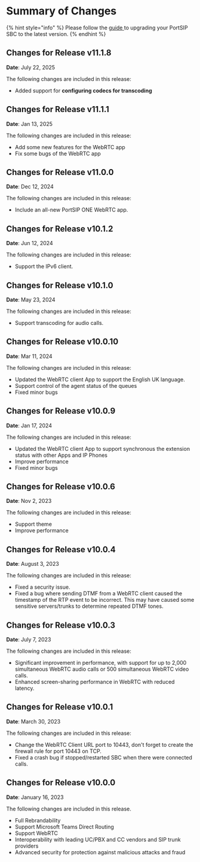 # Summary of Changes

{% hint style="info" %}
Please follow the [guide ](upgrade-to-the-latest-sbc-release.md)to upgrading your PortSIP SBC to the latest version.
{% endhint %}

## Changes for Release v11.1.8

**Date**: July 22, 2025

The following changes are included in this release:

* Added support for **configuring codecs for transcoding**

## Changes for Release v11.1.1

**Date**: Jan 13, 2025

The following changes are included in this release:

* Add some new features for the WebRTC app
* Fix some bugs of the WebRTC app

## Changes for Release v11.0.0

**Date**: Dec 12, 2024

The following changes are included in this release:

* Include an all-new PortSIP ONE WebRTC app.

## Changes for Release v10.1.2

**Date**: Jun 12, 2024

The following changes are included in this release:

* Support the IPv6 client.

## Changes for Release v10.1.0

**Date**: May 23, 2024

The following changes are included in this release:

* Support transcoding for audio calls.

## Changes for Release v10.0.10

**Date**: Mar 11, 2024

The following changes are included in this release:

* Updated the WebRTC client App to support the English UK language.
* Support control of the agent status of the queues
* Fixed minor bugs

## Changes for Release v10.0.9

**Date**: Jan 17, 2024

The following changes are included in this release:

* Updated the WebRTC client App to support synchronous the extension status with other Apps and IP Phones
* Improve performance
* Fixed minor bugs

## Changes for Release v10.0.6

**Date**: Nov 2, 2023

The following changes are included in this release:

* Support theme
* Improve performance

## Changes for Release v10.0.4

**Date**: August 3, 2023

The following changes are included in this release:

* Fixed a security issue.
* Fixed a bug where sending DTMF from a WebRTC client caused the timestamp of the RTP event to be incorrect. This may have caused some sensitive servers/trunks to determine repeated DTMF tones.

## Changes for Release v10.0.3

**Date**: July 7, 2023

The following changes are included in this release:

* Significant improvement in performance, with support for up to 2,000 simultaneous WebRTC audio calls or 500 simultaneous WebRTC video calls.
* Enhanced screen-sharing performance in WebRTC with reduced latency.

## Changes for Release v10.0.1

**Date**: March 30, 2023

The following changes are included in this release:

* Change the WebRTC Client URL port to 10443, don't forget to create the firewall rule for port 10443 on TCP.
* Fixed a crash bug if stopped/restarted SBC when there were connected calls.

## Changes for Release v10.0.0

**Date**: January 16, 2023

The following changes are included in this release.

* Full Rebrandability
* Support Microsoft Teams Direct Routing
* Support WebRTC
* Interoperability with leading UC/PBX and CC vendors and SIP trunk providers
* Advanced security for protection against malicious attacks and fraud

